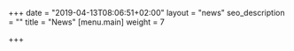+++
date = "2019-04-13T08:06:51+02:00"
layout = "news"
seo_description = ""
title = "News"
[menu.main]
weight = 7

+++
